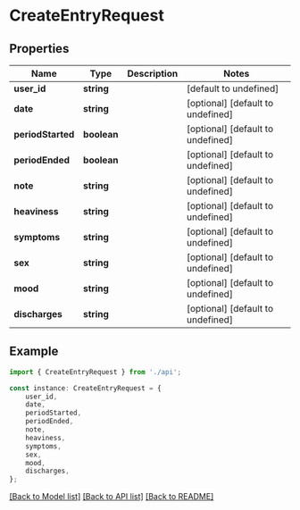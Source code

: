 # CreateEntryRequest


## Properties

Name | Type | Description | Notes
------------ | ------------- | ------------- | -------------
**user_id** | **string** |  | [default to undefined]
**date** | **string** |  | [optional] [default to undefined]
**periodStarted** | **boolean** |  | [optional] [default to undefined]
**periodEnded** | **boolean** |  | [optional] [default to undefined]
**note** | **string** |  | [optional] [default to undefined]
**heaviness** | **string** |  | [optional] [default to undefined]
**symptoms** | **string** |  | [optional] [default to undefined]
**sex** | **string** |  | [optional] [default to undefined]
**mood** | **string** |  | [optional] [default to undefined]
**discharges** | **string** |  | [optional] [default to undefined]

## Example

```typescript
import { CreateEntryRequest } from './api';

const instance: CreateEntryRequest = {
    user_id,
    date,
    periodStarted,
    periodEnded,
    note,
    heaviness,
    symptoms,
    sex,
    mood,
    discharges,
};
```

[[Back to Model list]](../README.md#documentation-for-models) [[Back to API list]](../README.md#documentation-for-api-endpoints) [[Back to README]](../README.md)
